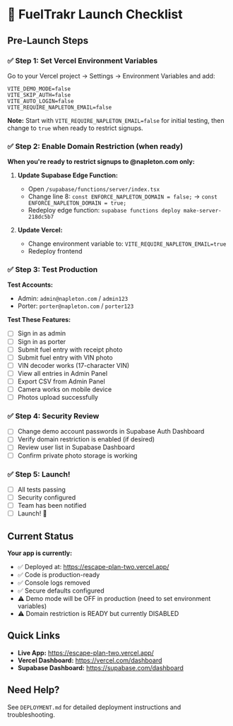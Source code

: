 # 🚀 FuelTrakr Launch Checklist

## Pre-Launch Steps

### ✅ Step 1: Set Vercel Environment Variables
Go to your Vercel project → Settings → Environment Variables and add:

```
VITE_DEMO_MODE=false
VITE_SKIP_AUTH=false
VITE_AUTO_LOGIN=false
VITE_REQUIRE_NAPLETON_EMAIL=false
```

**Note:** Start with `VITE_REQUIRE_NAPLETON_EMAIL=false` for initial testing, then change to `true` when ready to restrict signups.

### ✅ Step 2: Enable Domain Restriction (when ready)

**When you're ready to restrict signups to @napleton.com only:**

1. **Update Supabase Edge Function:**
   - Open `/supabase/functions/server/index.tsx`
   - Change line 8: `const ENFORCE_NAPLETON_DOMAIN = false;` → `const ENFORCE_NAPLETON_DOMAIN = true;`
   - Redeploy edge function: `supabase functions deploy make-server-218dc5b7`

2. **Update Vercel:**
   - Change environment variable to: `VITE_REQUIRE_NAPLETON_EMAIL=true`
   - Redeploy frontend

### ✅ Step 3: Test Production

**Test Accounts:**
- Admin: `admin@napleton.com` / `admin123`
- Porter: `porter@napleton.com` / `porter123`

**Test These Features:**
- [ ] Sign in as admin
- [ ] Sign in as porter
- [ ] Submit fuel entry with receipt photo
- [ ] Submit fuel entry with VIN photo
- [ ] VIN decoder works (17-character VIN)
- [ ] View all entries in Admin Panel
- [ ] Export CSV from Admin Panel
- [ ] Camera works on mobile device
- [ ] Photos upload successfully

### ✅ Step 4: Security Review

- [ ] Change demo account passwords in Supabase Auth Dashboard
- [ ] Verify domain restriction is enabled (if desired)
- [ ] Review user list in Supabase Dashboard
- [ ] Confirm private photo storage is working

### ✅ Step 5: Launch!

- [ ] All tests passing
- [ ] Security configured
- [ ] Team has been notified
- [ ] Launch! 🎉

## Current Status

**Your app is currently:**
- ✅ Deployed at: https://escape-plan-two.vercel.app/
- ✅ Code is production-ready
- ✅ Console logs removed
- ✅ Secure defaults configured
- ⚠️ Demo mode will be OFF in production (need to set environment variables)
- ⚠️ Domain restriction is READY but currently DISABLED

## Quick Links

- **Live App:** https://escape-plan-two.vercel.app/
- **Vercel Dashboard:** https://vercel.com/dashboard
- **Supabase Dashboard:** https://supabase.com/dashboard

## Need Help?

See `DEPLOYMENT.md` for detailed deployment instructions and troubleshooting.
